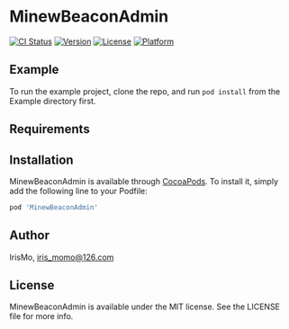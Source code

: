 # MinewBeaconAdmin

[![CI Status](https://img.shields.io/travis/IrisMo/MinewBeaconAdmin.svg?style=flat)](https://travis-ci.org/IrisMo/MinewBeaconAdmin)
[![Version](https://img.shields.io/cocoapods/v/MinewBeaconAdmin.svg?style=flat)](https://cocoapods.org/pods/MinewBeaconAdmin)
[![License](https://img.shields.io/cocoapods/l/MinewBeaconAdmin.svg?style=flat)](https://cocoapods.org/pods/MinewBeaconAdmin)
[![Platform](https://img.shields.io/cocoapods/p/MinewBeaconAdmin.svg?style=flat)](https://cocoapods.org/pods/MinewBeaconAdmin)

## Example

To run the example project, clone the repo, and run `pod install` from the Example directory first.

## Requirements

## Installation

MinewBeaconAdmin is available through [CocoaPods](https://cocoapods.org). To install
it, simply add the following line to your Podfile:

```ruby
pod 'MinewBeaconAdmin'
```

## Author

IrisMo, iris_momo@126.com

## License

MinewBeaconAdmin is available under the MIT license. See the LICENSE file for more info.
